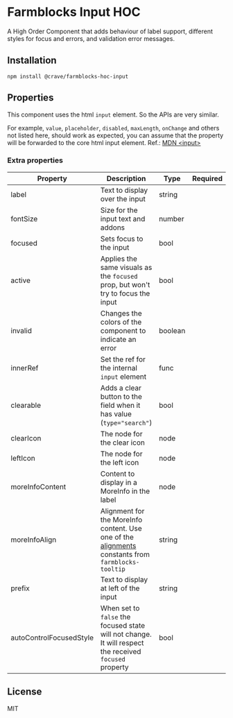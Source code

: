 # Farmblocks Input HOC

A High Order Component that adds behaviour of label support, different styles
for focus and errors, and validation error messages.

## Installation

```
npm install @crave/farmblocks-hoc-input
```

## Properties

This component uses the html `input` element. So the APIs are very similar.

For example, `value`, `placeholder`, `disabled`, `maxLength`, `onChange` and
others not listed here, should work as expected, you can assume that the
property will be forwarded to the core html input element. Ref.:
[MDN &lt;input&gt;](https://developer.mozilla.org/en-US/docs/Web/HTML/Element/input)

### Extra properties

| Property                | Description                                                                                                                                                                                           | Type    | Required | Default        |
| ----------------------- | ----------------------------------------------------------------------------------------------------------------------------------------------------------------------------------------------------- | ------- | -------- | -------------- |
| label                   | Text to display over the input                                                                                                                                                                        | string  |          |                |
| fontSize                | Size for the input text and addons                                                                                                                                                                    | number  |          |                |
| focused                 | Sets focus to the input                                                                                                                                                                               | bool    |          | false          |
| active                  | Applies the same visuals as the `focused` prop, but won't try to focus the input                                                                                                                      | bool    |          | false          |
| invalid                 | Changes the colors of the component to indicate an error                                                                                                                                              | boolean |          | false          |
| innerRef                | Set the ref for the internal `input` element                                                                                                                                                          | func    |          |                |
| clearable               | Adds a clear button to the field when it has value (`type="search"`)                                                                                                                                  | bool    |          | false          |
| clearIcon               | The node for the clear icon                                                                                                                                                                           | node    |          | MdRemoveFilled |
| leftIcon                | The node for the left icon                                                                                                                                                                            | node    |          |                |
| moreInfoContent         | Content to display in a MoreInfo in the label                                                                                                                                                         | node    |          |                |
| moreInfoAlign           | Alignment for the MoreInfo content. Use one of the [alignments](https://github.com/CraveFood/farmblocks/blob/master/packages/tooltip/src/constants/alignments.js) constants from `farmblocks-tooltip` | string  |          |                |
| prefix                  | Text to display at left of the input                                                                                                                                                                  | string  |          |                |
| autoControlFocusedStyle | When set to `false` the focused state will not change. It will respect the received `focused` property                                                                                                | bool    |          | true           |

## License

MIT
